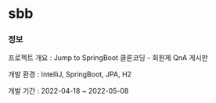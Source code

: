 # sbb
### 정보
프로젝트 개요 : Jump to SpringBoot 클론코딩 - 회원제 QnA 게시판

개발 환경 : IntelliJ, SpringBoot, JPA, H2

개발 기간 : 2022-04-18 ~ 2022-05-08 
